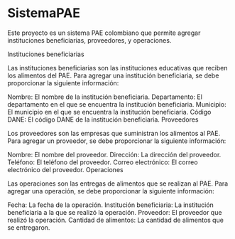 # SistemaPAE

Este proyecto es un sistema PAE colombiano que permite agregar instituciones beneficiarias, proveedores, y operaciones.

Instituciones beneficiarias

Las instituciones beneficiarias son las instituciones educativas que reciben los alimentos del PAE. Para agregar una institución beneficiaria, se debe proporcionar la siguiente información:

Nombre: El nombre de la institución beneficiaria.
Departamento: El departamento en el que se encuentra la institución beneficiaria.
Municipio: El municipio en el que se encuentra la institución beneficiaria.
Código DANE: El código DANE de la institución beneficiaria.
Proveedores

Los proveedores son las empresas que suministran los alimentos al PAE. Para agregar un proveedor, se debe proporcionar la siguiente información:

Nombre: El nombre del proveedor.
Dirección: La dirección del proveedor.
Teléfono: El teléfono del proveedor.
Correo electrónico: El correo electrónico del proveedor.
Operaciones

Las operaciones son las entregas de alimentos que se realizan al PAE. Para agregar una operación, se debe proporcionar la siguiente información:

Fecha: La fecha de la operación.
Institución beneficiaria: La institución beneficiaria a la que se realizó la operación.
Proveedor: El proveedor que realizó la operación.
Cantidad de alimentos: La cantidad de alimentos que se entregaron.
